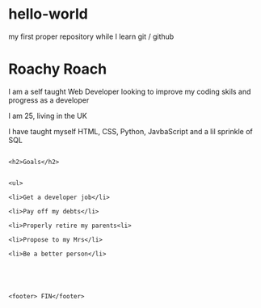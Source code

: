 # hello-world
my first proper repository while I learn git / github
<h1> Roachy Roach</h1> 
  <p>I am a self taught Web Developer looking to improve my coding  skils and progress as a developer</p>
                                                <span>I am 25, living in the UK</span>
                                                                                    <p>I have taught myself HTML, CSS, Python, JavbaScript and a lil sprinkle of SQL </p>
                                                                                    
                                                                                    
                                                                                    
                                                                                    
                                                                                    
                                                                                    <h2>Goals</h2>
                                                                                    
                                                                                    <ul>
                                                                                    <li>Get a developer job</li>
                                                                                    <li>Pay off my debts</li>
                                                                                    <li>Properly retire my parents<li>
                                                                                    <li>Propose to my Mrs</li>
                                                                                    <li>Be a better person</li>
                                                                                    
                                                                                    
                                                                                    
                                                                                    
                                                                                    <footer> FIN</footer>
                                                                                    
                                                                                 
